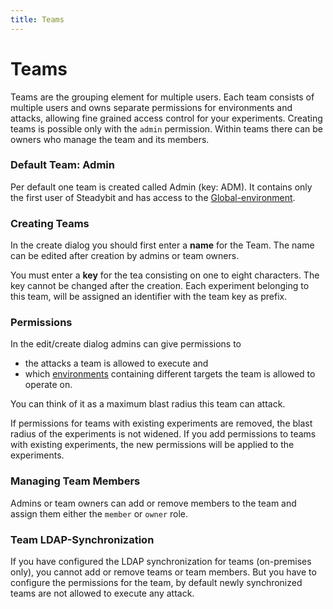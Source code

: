 ```yaml
---
title: Teams
---
```


# Teams

Teams are the grouping element for multiple users. Each team consists of multiple users and owns separate permissions for environments and attacks, allowing fine grained access control for your experiments. Creating teams is possible only with the `admin` permission. Within teams there can be owners who manage the team and its members.

### Default Team: Admin

Per default one team is created called Admin (key: ADM). It contains only the first user of Steadybit and has access to the [Global-environment](../../install-and-configure/manage-environments/README.md).

### Creating Teams

In the create dialog you should first enter a **name** for the Team. The name can be edited after creation by admins or team owners.

You must enter a **key** for the tea consisting on one to eight characters. The key cannot be changed after the creation. Each experiment belonging to this team, will be assigned an identifier with the team key as prefix.

### Permissions

In the edit/create dialog admins can give permissions to

* the attacks a team is allowed to execute and
* which [environments](../../install-and-configure/manage-environments/README.md) containing different targets the team is allowed to operate on.

You can think of it as a maximum blast radius this team can attack.

If permissions for teams with existing experiments are removed, the blast radius of the experiments is not widened. If you add permissions to teams with existing experiments, the new permissions will be applied to the experiments.

### Managing Team Members

Admins or team owners can add or remove members to the team and assign them either the `member` or `owner` role.

### Team LDAP-Synchronization

If you have configured the LDAP synchronization for teams (on-premises only), you cannot add or remove teams or team members. But you have to configure the permissions for the team, by default newly synchronized teams are not allowed to execute any attack.
